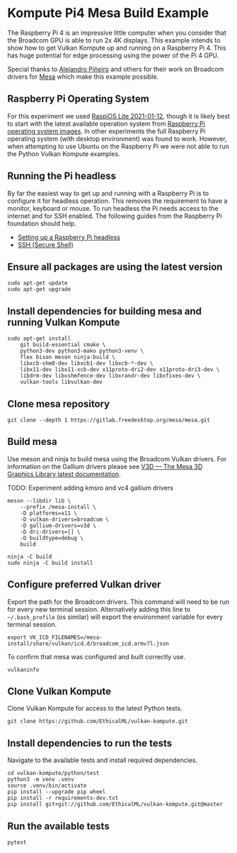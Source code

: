 # Kompute Pi4 Mesa Build Example

The Raspberry Pi 4 is an impressive little computer when you consider that the Broadcom GPU is able to run 2x 4K displays. This example intends to show how to get Vulkan Kompute up and running on a Raspberry Pi 4. This has huge potential for edge processing using the power of the Pi 4 GPU.

Special thanks to [Alejandro Piñeiro](https://blogs.igalia.com/apinheiro/) and others for their work on Broadcom drivers for [Mesa](https://gitlab.freedesktop.org/mesa/mesa) which make this example possible.

## Raspberry Pi Operating System

For this experiment we used [RaspiOS Lite 2021-01-12](https://downloads.raspberrypi.org/raspios_lite_armhf/images/raspios_lite_armhf-2021-01-12/2021-01-11-raspios-buster-armhf-lite.zip), though it is likely best to start with the latest available operation system from [Raspberry Pi operating system images](https://www.raspberrypi.org/software/operating-systems/). In other experiments the full Raspberry Pi operating system (with desktop environment) was found to work. However, when attempting to use Ubuntu on the Raspberry Pi we were not able to run the Python Vulkan Kompute examples.

## Running the Pi headless

By far the easiest way to get up and running with a Raspberry Pi is to configure it for headless operation. This removes the requirement to have a monitor, keyboard or mouse. To run headless the Pi needs access to the internet and for SSH enabled. The following guides from the Raspberry Pi foundation should help.

- [Setting up a Raspberry Pi headless](https://www.raspberrypi.org/documentation/configuration/wireless/headless.md)
- [SSH (Secure Shell)](https://www.raspberrypi.org/documentation/remote-access/ssh/)

## Ensure all packages are using the latest version

```
sudo apt-get update
sudo apt-get upgrade
```

## Install dependencies for building mesa and running Vulkan Kompute

```
sudo apt-get install 
    git build-essential cmake \
    python3-dev python3-mako python3-venv \
    flex bison meson ninja-build \
    libxcb-shm0-dev libxcb1-dev libxcb-*-dev \
    libx11-dev libx11-xcb-dev x11proto-dri2-dev x11proto-dri3-dev \
    libdrm-dev libxshmfence-dev libxrandr-dev libxfixes-dev \
    vulkan-tools libvulkan-dev
```

## Clone mesa repository

```
git clone --depth 1 https://gitlab.freedesktop.org/mesa/mesa.git
```

## Build mesa

Use meson and ninja to build mesa using the Broadcom Vulkan drivers. For information on the Gallium drivers please see [V3D — The Mesa 3D Graphics Library latest documentation](https://docs.mesa3d.org/drivers/v3d.html).

TODO: Experiment adding kmsro and vc4 gallium drivers

```
meson --libdir lib \
    --prefix /mesa-install \
    -D platforms=x11 \
    -D vulkan-drivers=broadcom \
    -D gallium-drivers=v3d \
    -D dri-drivers=[] \
    -D buildtype=debug \
    build

ninja -C build
sudo ninja -C build install
```

## Configure preferred Vulkan driver

Export the path for the Broadcom drivers. This command will need to be run for every new terminal session. Alternatively adding this line to `~/.bash_profile` (os similar) will export the environment variable for every terminal session.

```
export VK_ICD_FILENAMES=/mesa-install/share/vulkan/icd.d/broadcom_icd.armv7l.json
```

To confirm that mesa was configured and built correctly use.

```
vulkaninfo
```

## Clone Vulkan Kompute

Clone Vulkan Kompute for access to the latest Python tests.

```
git clone https://github.com/EthicalML/vulkan-kompute.git
```

## Install dependencies to run the tests 

Navigate to the available tests and install required dependencies.

```
cd vulkan-kompute/python/test
python3 -m venv .venv
source .venv/bin/activate
pip install --upgrade pip wheel
pip install -r requirements-dev.txt
pip install git+git://github.com/EthicalML/vulkan-kompute.git@master
```

## Run the available tests

```
pytest
```